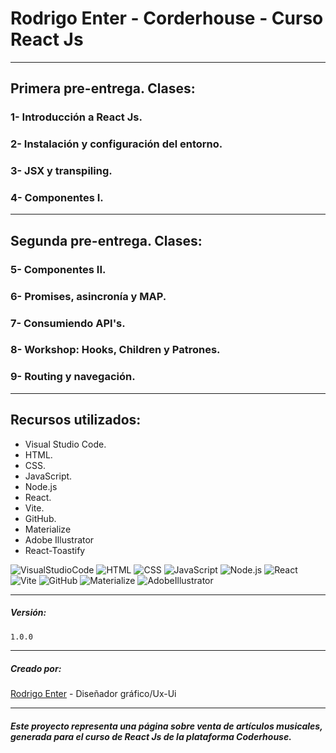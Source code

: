 # Rodrigo Enter - Corderhouse - Curso React Js
-------------------------

## Primera pre-entrega. Clases:

### 1- Introducción a React Js.

### 2- Instalación y configuración del entorno.

### 3- JSX y transpiling.

### 4- Componentes I.
-------------------------
## Segunda pre-entrega. Clases:

### 5- Componentes II.

### 6- Promises, asincronía y MAP.

### 7- Consumiendo API's.

### 8- Workshop: Hooks, Children y Patrones.

### 9- Routing y navegación.
-------------------------

## Recursos utilizados:

- Visual Studio Code.
- HTML.
- CSS.
- JavaScript.
- Node.js
- React.
- Vite.
- GitHub.
- Materialize
- Adobe Illustrator
- React-Toastify

![VisualStudioCode](https://img.icons8.com/color/96/000000/visual-studio-code-2019.png)
![HTML](https://img.icons8.com/color/96/000000/html-5.png)
![CSS](https://img.icons8.com/color/96/000000/css3.png)
![JavaScript](https://img.icons8.com/color/96/000000/javascript.png)
![Node.js](https://img.icons8.com/color/96/nodejs.png)
![React](https://img.icons8.com/color/96//00000/react-native.png)
![Vite](https://img.icons8.com/fluency/96/vite.png)
![GitHub](https://img.icons8.com/windows/96/github.png)
![Materialize](https://img.icons8.com/material-two-tone/96/materialize.png)
![AdobeIllustrator](https://img.icons8.com/color/96/000000/adobe-illustrator.png)

-------------------------

##### Versión:

```sh
1.0.0
```
-------------------------

##### Creado por:

[Rodrigo Enter](https://github.com/rodrigoenter) - Diseñador gráfico/Ux-Ui

-------------------------

###### **Este proyecto representa una página sobre venta de artículos musicales, generada para el curso de React Js de la plataforma Coderhouse.**